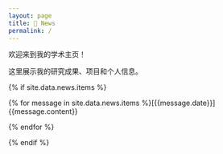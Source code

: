```yaml
---
layout: page
title: 🎉 News
permalink: /
---
```


欢迎来到我的学术主页！

这里展示我的研究成果、项目和个人信息。

{% if site.data.news.items %}

{% for message in site.data.news.items %}[{{message.date}}] {{message.content}}

{% endfor %}

{% endif %}


